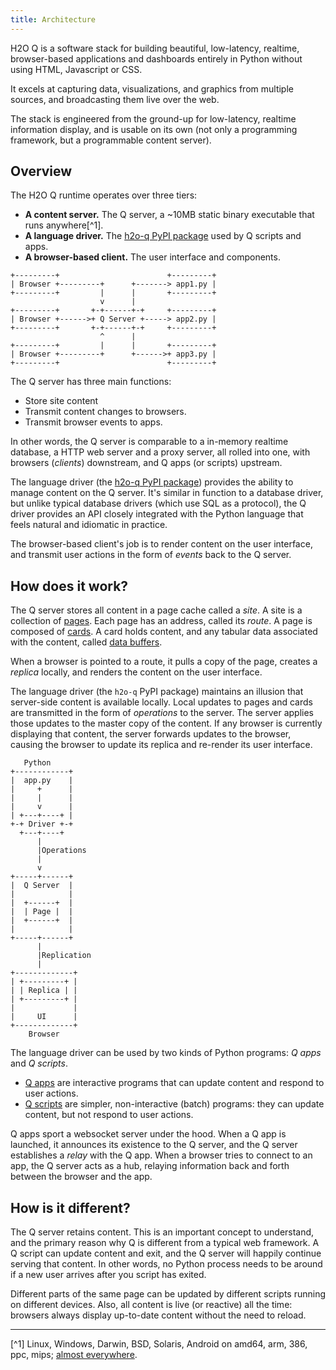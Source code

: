 ```yaml
---
title: Architecture
---
```


H2O Q is a software stack for building beautiful, low-latency, realtime, browser-based applications and dashboards entirely in Python without using HTML, Javascript or CSS.

It excels at capturing data, visualizations, and graphics from multiple sources, and broadcasting them live over the web.

The stack is engineered from the ground-up for low-latency, realtime information display, and is usable on its own (not only a programming framework, but a programmable content server).

## Overview

The H2O Q runtime operates over three tiers:
- **A content server.** The Q server, a ~10MB static binary executable that runs anywhere[^1].
- **A language driver.** The [h2o-q PyPI package](https://pypi.org/project/h2o-q/) used by Q scripts and apps.
- **A browser-based client.** The user interface and components.

```
+---------+                        +---------+
| Browser +---------+      +-------> app1.py |
+---------+         |      |       +---------+
                    v      |
+---------+       +-+------+-+     +---------+
| Browser +------>+ Q Server +-----> app2.py |
+---------+       +-+------+-+     +---------+
                    ^      |
+---------+         |      |       +---------+
| Browser +---------+      +------>+ app3.py |
+---------+                        +---------+
```

The Q server has three main functions:
- Store site content
- Transmit content changes to browsers.
- Transmit browser events to apps.

In other words, the Q server is comparable to a in-memory realtime database, a HTTP web server and a proxy server, all rolled into one, with browsers (*clients*) downstream, and Q apps (or scripts) upstream.

The language driver (the [h2o-q PyPI package](https://pypi.org/project/h2o-q/)) provides the ability to manage content on the Q server. It's similar in function to a database driver, but unlike typical database drivers (which use SQL as a protocol), the Q driver provides an API closely integrated with the Python language that feels natural and idiomatic in practice.

The browser-based client's job is to render content on the user interface, and transmit user actions in the form of *events* back to the Q server.

## How does it work?

The Q server stores all content in a page cache called a *site*. A site is a collection of [pages](pages.md). Each page has an address, called its *route*. A page is composed of [cards](cards.md). A card holds content, and any tabular data associated with the content, called [data buffers](buffers.md). 

When a browser is pointed to a route, it pulls a copy of the page, creates a *replica* locally, and renders the content on the user interface.

The language driver (the `h2o-q` PyPI package) maintains an illusion that server-side content is available locally. Local updates to pages and cards are transmitted in the form of *operations* to the server. The server applies those updates to the master copy of the content. If any browser is currently displaying that content, the server forwards updates to the browser, causing the browser to update its replica and re-render its user interface.

```
   Python
+------------+
|  app.py    |
|     +      |
|     |      |
|     v      |
| +---+----+ |
+-+ Driver +-+
  +---+----+
      |
      |Operations
      |
      v
+-----+------+
|  Q Server  |
|            |
|  +------+  |
|  | Page |  |
|  +------+  |
|            |
+-----+------+
      |
      |Replication
      |
+-------------+
| +---------+ |
| | Replica | |
| +---------+ |
|             |
|     UI      |
+-------------+
    Browser
```


The language driver can be used by two kinds of Python programs: *Q apps* and *Q scripts*. 
- [Q apps](apps.md) are interactive programs that can update content and respond to user actions.
- [Q scripts](scripts.md) are simpler, non-interactive (batch) programs: they can update content, but not respond to user actions. 

Q apps sport a websocket server under the hood. When a Q app is launched, it announces its existence to the Q server, and the Q server establishes a *relay* with the Q app. When a browser tries to connect to an app, the Q server acts as a hub, relaying information back and forth between the browser and the app. 

## How is it different?

The Q server retains content. This is an important concept to understand, and the primary reason why Q is different from a typical web framework. A Q script can update content and exit, and the Q server will happily continue serving that content. In other words, no Python process needs to be around if a new user arrives after you script has exited. 

Different parts of the same page can be updated by different scripts running on different devices. Also, all content is live (or reactive) all the time: browsers always display up-to-date content without the need to reload.

---

[^1] Linux, Windows, Darwin, BSD, Solaris, Android on amd64, arm, 386, ppc, mips; [almost everywhere](https://gist.github.com/asukakenji/f15ba7e588ac42795f421b48b8aede63).
